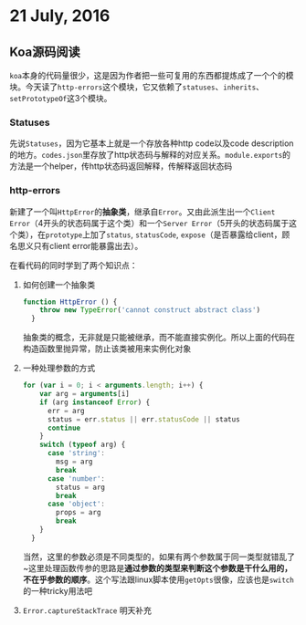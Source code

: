 # 21 July, 2016

## Koa源码阅读

`koa`本身的代码量很少，这是因为作者把一些可复用的东西都提炼成了一个个的模块。今天读了`http-errors`这个模块，它又依赖了`statuses`、`inherits`、`setPrototypeOf`这3个模块。

### Statuses

先说`Statuses`，因为它基本上就是一个存放各种http code以及code description的地方。`codes.json`里存放了http状态码与解释的对应关系。`module.exports`的方法是一个helper，传http状态码返回解释，传解释返回状态码

### http-errors

新建了一个叫`HttpError`的**抽象类**，继承自`Error`。又由此派生出一个`Client Error`（4开头的状态码属于这个类）和一个`Server Error`（5开头的状态码属于这个类），在`prototype`上加了`status`, `statusCode`, `expose`（是否暴露给client，顾名思义只有client error能暴露出去）。

在看代码的同时学到了两个知识点：

1. 如何创建一个抽象类

	```js
	function HttpError () {
	    throw new TypeError('cannot construct abstract class')
	  }
	```
	抽象类的概念，无非就是只能被继承，而不能直接实例化。所以上面的代码在构造函数里抛异常，防止该类被用来实例化对象

2. 一种处理参数的方式

	```js
	for (var i = 0; i < arguments.length; i++) {
	    var arg = arguments[i]
	    if (arg instanceof Error) {
	      err = arg
	      status = err.status || err.statusCode || status
	      continue
	    }
	    switch (typeof arg) {
	      case 'string':
	        msg = arg
	        break
	      case 'number':
	        status = arg
	        break
	      case 'object':
	        props = arg
	        break
	    }
	  }
	```
	当然，这里的参数必须是不同类型的，如果有两个参数属于同一类型就错乱了~这里处理函数传参的思路是**通过参数的类型来判断这个参数是干什么用的，不在乎参数的顺序**。这个写法跟linux脚本使用`getOpts`很像，应该也是`switch`的一种tricky用法吧
	
3. `Error.captureStackTrace` 明天补充
